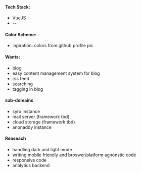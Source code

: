 #### Tech Stack:
* VueJS
* --

#### Color Scheme:
* inpiration: colors from github profile pic

#### Wants:
* blog
* easy content management system for blog
* rss feed
* searching
* tagging in blog

#### sub-domains
* syrx instance
* mail server (framework tbd)
* cloud storage (framework tbd)
* anonaddy instance

#### Reaseach
* handling dark and light mode
* writing mobile friendly and broswer/platform agnonstic code
* responsive code
* analytics backend
